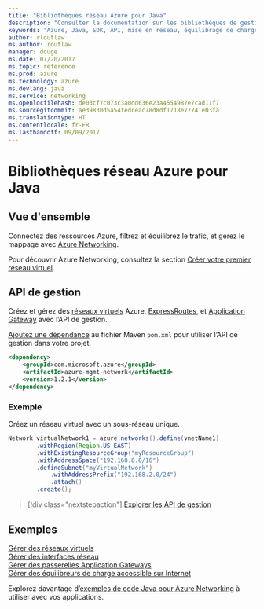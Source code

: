 ```yaml
---
title: "Bibliothèques réseau Azure pour Java"
description: "Consulter la documentation sur les bibliothèques de gestion de réseau Java"
keywords: "Azure, Java, SDK, API, mise en réseau, équilibrage de charge, réseau virtuel, sous-réseau"
author: rloutlaw
ms.author: routlaw
manager: douge
ms.date: 07/20/2017
ms.topic: reference
ms.prod: azure
ms.technology: azure
ms.devlang: java
ms.service: networking
ms.openlocfilehash: de03cf7c073c3a0dd636e23a4554987e7cad11f7
ms.sourcegitcommit: ae39830d5a54fedceac78d8df1718e77741e03fa
ms.translationtype: HT
ms.contentlocale: fr-FR
ms.lasthandoff: 09/09/2017
---
```

# <a name="azure-network-libraries-for-java"></a>Bibliothèques réseau Azure pour Java

## <a name="overview"></a>Vue d'ensemble

Connectez des ressources Azure, filtrez et équilibrez le trafic, et gérez le mappage avec [Azure Networking](/azure/networking/networking-overview).

Pour découvrir Azure Networking, consultez la section [Créer votre premier réseau virtuel](/azure/virtual-network/virtual-network-get-started-vnet-subnet).

## <a name="management-api"></a>API de gestion

Créez et gérez des [réseaux virtuels](/azure/virtual-network/virtual-networks-overview) Azure, [ExpressRoutes](/azure/expressroute/), et [Application Gateway](/azure/application-gateway/) avec l’API de gestion.

[Ajoutez une dépendance](https://maven.apache.org/guides/getting-started/index.html#How_do_I_use_external_dependencies) au fichier Maven `pom.xml` pour utiliser l’API de gestion dans votre projet.  

```XML
<dependency>
    <groupId>com.microsoft.azure</groupId>
    <artifactId>azure-mgmt-network</artifactId>
    <version>1.2.1</version>
</dependency>
```   

### <a name="example"></a>Exemple

Créez un réseau virtuel avec un sous-réseau unique.

```java
Network virtualNetwork1 = azure.networks().define(vnetName1)
        .withRegion(Region.US_EAST)
        .withExistingResourceGroup("myResourceGroup")
        .withAddressSpace("192.168.0.0/16")
        .defineSubnet("myVirtualNetwork")
            .withAddressPrefix("192.168.2.0/24")
            .attach()
        .create();
```

> [!div class="nextstepaction"]
> [Explorer les API de gestion](/java/api/overview/azure/networking/managementapi)

## <a name="samples"></a>Exemples

[Gérer des réseaux virtuels](https://github.com/Azure-Samples/network-java-manage-virtual-network)   
[Gérer des interfaces réseau](https://github.com/Azure-Samples/network-java-manage-network-interface)   
[Gérer des passerelles Application Gateways](https://github.com/Azure-Samples/application-gateway-java-manage-simple-application-gateways)   
[Gérer des équilibreurs de charge accessible sur Internet](https://github.com/Azure-Samples/network-java-manage-internet-facing-load-balancers)   

Explorez davantage d’[exemples de code Java pour Azure Networking](https://azure.microsoft.com/resources/samples/?platform=java&term=network) à utiliser avec vos applications.
